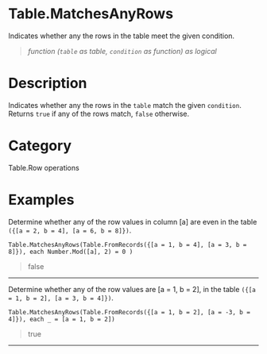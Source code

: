 ﻿# Table.MatchesAnyRows
Indicates whether any the rows in the table meet the given condition.
> _function (<code>table</code> as table, <code>condition</code> as function) as logical_
# Description 
Indicates whether any the rows in the <code>table</code> match the given <code>condition</code>. Returns <code>true</code> if any of the rows match, <code>false</code> otherwise.

# Category 
Table.Row operations
# Examples 
Determine whether any of the row values in column [a] are even in the table <code>({[a = 2, b = 4], [a = 6, b = 8]})</code>.
```
Table.MatchesAnyRows(Table.FromRecords({[a = 1, b = 4], [a = 3, b = 8]}), each Number.Mod([a], 2) = 0 )
```
> false
***
Determine whether any of the row values are [a = 1, b = 2], in the table <code>({[a = 1, b = 2], [a = 3, b = 4]})</code>.
```
Table.MatchesAnyRows(Table.FromRecords({[a = 1, b = 2], [a = -3, b = 4]}), each _ = [a = 1, b = 2])
```
> true
***

